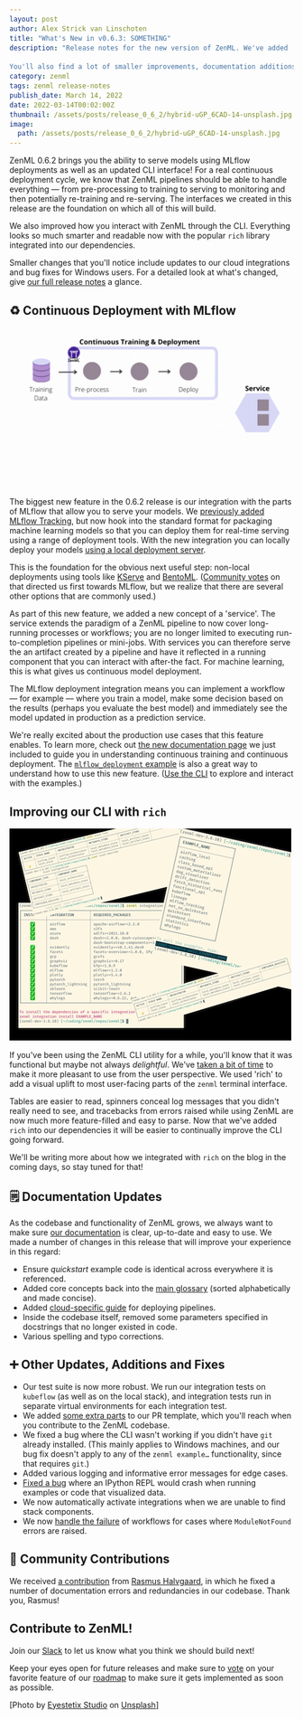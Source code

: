 ```yaml
---
layout: post
author: Alex Strick van Linschoten
title: "What's New in v0.6.3: SOMETHING"
description: "Release notes for the new version of ZenML. We've added 

You'll also find a lot of smaller improvements, documentation additions and bug fixes in this release."
category: zenml
tags: zenml release-notes
publish_date: March 14, 2022
date: 2022-03-14T00:02:00Z
thumbnail: /assets/posts/release_0_6_2/hybrid-uGP_6CAD-14-unsplash.jpg
image:
  path: /assets/posts/release_0_6_2/hybrid-uGP_6CAD-14-unsplash.jpg
---
```


ZenML 0.6.2 brings you the ability to serve models using MLflow deployments as well as an updated CLI interface! For a real continuous deployment cycle, we know that ZenML pipelines should be able to handle everything — from pre-processing to training to serving to monitoring and then potentially re-training and re-serving. The interfaces we created in this release are the foundation on which all of this will build.

We also improved how you interact with ZenML through the CLI. Everything looks so much smarter and readable now with the popular `rich` library integrated into our dependencies.

Smaller changes that you'll notice include updates to our cloud integrations and bug fixes for Windows users. For a detailed look at what's changed, give [our full release notes](https://github.com/zenml-io/zenml/releases/tag/0.6.2) a glance.

## ♻️ Continuous Deployment with MLflow

![A Continuous Deployment workflow. Achievement unlocked!](../assets/posts/release_0_6_2/ZenML0-6-2.gif)

The biggest new feature in the 0.6.2 release is our integration with the parts of MLflow that allow you to serve your models. We [previously added MLflow Tracking](https://blog.zenml.io/zero-five-seven-release/), but now hook into the standard format for packaging machine learning models so that you can deploy them for real-time serving using a range of deployment tools. With the new integration you can locally deploy your models [using a local deployment server](https://mlflow.org/docs/latest/models.html#deploy-mlflow-models).

This is the foundation for the obvious next useful step: non-local deployments using tools like [KServe](https://github.com/kserve/kserve) and [BentoML](https://github.com/bentoml/BentoML). ([Community votes](https://github.com/zenml-io/zenml/discussions/215) on that directed us first towards MLflow, but we realize that there are several other options that are commonly used.)

As part of this new feature, we added a new concept of a 'service'. The service extends the paradigm of a ZenML pipeline to now cover long-running processes or workflows; you are no longer limited to executing run-to-completion pipelines or mini-jobs. With services you can therefore serve the an artifact created by a pipeline and have it reflected in a running component that you can interact with after-the fact. For machine learning, this is what gives us continuous model deployment.

The MLflow deployment integration means you can implement a workflow — for example — where you train a model, make some decision based on the results (perhaps you evaluate the best model) and immediately see the model updated in production as a prediction service.

We're really excited about the production use cases that this feature enables. To learn more, check out [the new documentation page](https://docs.zenml.io/features/continous-training-and-deployment) we just included to guide you in understanding continuous training and continuous deployment. The [`mlflow_deployment` example](https://github.com/zenml-io/zenml/tree/main/examples) is also a great way to understand how to use this new feature. ([Use the CLI](https://blog.zenml.io/examples-cli/) to explore and interact with the examples.)

## Improving our CLI with `rich`

![Our CLI tables look much nicer with 'rich'](../assets/posts/release_0_6_2/rich-tables.jpeg)

If you've been using the ZenML CLI utility for a while, you'll know that it was functional but maybe not always *delightful*. We've [taken a bit of time](https://github.com/zenml-io/zenml/pull/392) to make it more pleasant to use from the user perspective. We used 'rich' to add a visual uplift to most user-facing parts of the `zenml` terminal interface. 

Tables are easier to read, spinners conceal log messages that you didn't really need to see, and tracebacks from errors raised while using ZenML are now much more feature-filled and easy to parse. Now that we've added `rich` into our dependencies it will be easier to continually improve the CLI going forward.

We'll be writing more about how we integrated with `rich` on the blog in the coming days, so stay tuned for that!

## 🗒 Documentation Updates

As the codebase and functionality of ZenML grows, we always want to make sure [our documentation](https://docs.zenml.io/) is clear, up-to-date and easy to use. We made a number of changes in this release that will improve your experience in this regard:

- Ensure *quickstart* example code is identical across everywhere it is referenced.
- Added core concepts back into the [main glossary](https://docs.zenml.io/reference/glossary) (sorted alphabetically and made concise).
- Added [cloud-specific guide](https://docs.zenml.io/features/cloud-pipelines/guide-aws-gcp-azure) for deploying pipelines.
- Inside the codebase itself, removed some parameters specified in docstrings that no longer existed in code.
- Various spelling and typo corrections.

## ➕ Other Updates, Additions and Fixes

- Our test suite is now more robust. We run our integration tests on `kubeflow` (as well as on the local stack), and integration tests run in separate virtual environments for each integration test.
- We added [some extra parts](https://github.com/zenml-io/zenml/pull/411) to our PR template, which you'll reach when you contribute to the ZenML codebase.
- We fixed a bug where the CLI wasn't working if you didn't have `git` already installed. (This mainly applies to Windows machines, and our bug fix doesn't apply to any of the `zenml example…` functionality, since that requires `git`.)
- Added various logging and informative error messages for edge cases.
- [Fixed a bug](https://github.com/zenml-io/zenml/pull/416) where an IPython REPL would crash when running examples or code that visualized data.
- We now automatically activate integrations when we are unable to find stack components.
- We now [handle the failure](https://github.com/zenml-io/zenml/pull/390) of workflows for cases where `ModuleNotFound` errors are raised.

## 🙌 Community Contributions

We received [a contribution](https://github.com/zenml-io/zenml/pull/422) from [Rasmus Halvgaard](https://github.com/halvgaard), in which he fixed a number of documentation errors and redundancies in our codebase. Thank you, Rasmus!

## Contribute to ZenML!

Join our [Slack](https://zenml.io/slack-invite/) to let us know what you think we should build next!

Keep your eyes open for future releases and make sure to [vote](https://github.com/zenml-io/zenml/discussions/categories/roadmap) on your favorite feature of our [roadmap](https://zenml.io/roadmap) to make sure it gets implemented as soon as possible.

[Photo by <a href="https://unsplash.com/@eyestetix?utm_source=unsplash&utm_medium=referral&utm_content=creditCopyText">Eyestetix Studio</a> on <a href="https://unsplash.com/s/photos/balloons?utm_source=unsplash&utm_medium=referral&utm_content=creditCopyText">Unsplash</a>]
